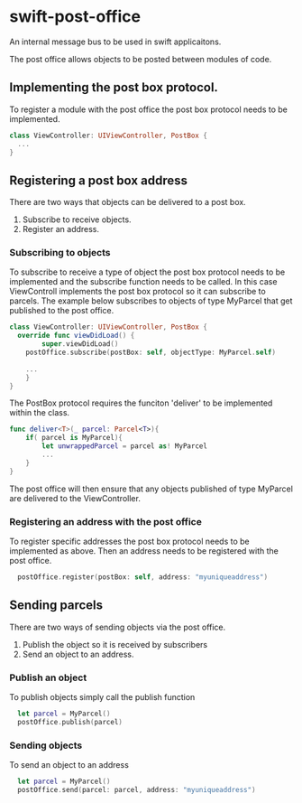 # swift-post-office

An internal message bus to be used in swift applicaitons. 

The post office allows objects to be posted between modules of code.

## Implementing the post box protocol. 

To register a module with the post office the post box protocol needs to be implemented.
```swift
class ViewController: UIViewController, PostBox {
  ...
}
```

## Registering a post box address
There are two ways that objects can be delivered to a post box. 
  1. Subscribe to receive objects. 
  2. Register an address. 

### Subscribing to objects

To subscribe to receive a type of object the post box protocol needs to be implemented and the subscribe function needs to be called. In this case ViewControll implements the post box protocol so it can subscribe to parcels. The example below subscribes to objects of type MyParcel that get published to the post office.
```swift
class ViewController: UIViewController, PostBox {
  override func viewDidLoad() {
		super.viewDidLoad()
    postOffice.subscribe(postBox: self, objectType: MyParcel.self)
    
    ...
    }
}
```

The PostBox protocol requires the funciton 'deliver' to be implemented within the class. 
```swift
func deliver<T>(_ parcel: Parcel<T>){   
    if( parcel is MyParcel){
        let unwrappedParcel = parcel as! MyParcel
        ...
    }
}
```

The post office will then ensure that any objects published of type MyParcel are delivered to the ViewController.

### Registering an address with the post office

To register specific addresses the post box protocol needs to be implemented as above. Then an address needs to be registered with the post office. 
```swift
  postOffice.register(postBox: self, address: "myuniqueaddress")
```

## Sending parcels

There are two ways of sending objects via the post office. 
  1. Publish the object so it is received by subscribers
  2. Send an object to an address. 

### Publish an object

To publish objects simply call the publish function
```swift
  let parcel = MyParcel()
  postOffice.publish(parcel)
```

### Sending objects

To send an object to an address
```swift
  let parcel = MyParcel()
  postOffice.send(parcel: parcel, address: "myuniqueaddress")
```
